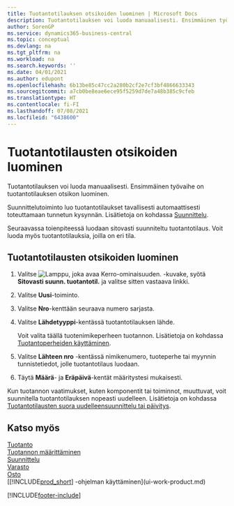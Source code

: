 ```yaml
---
title: Tuotantotilauksen otsikoiden luominen | Microsoft Docs
description: Tuotantotilauksen voi luoda manuaalisesti. Ensimmäinen työvaihe on tuotantotilauksen otsikon luominen.
author: SorenGP
ms.service: dynamics365-business-central
ms.topic: conceptual
ms.devlang: na
ms.tgt_pltfrm: na
ms.workload: na
ms.search.keywords: ''
ms.date: 04/01/2021
ms.author: edupont
ms.openlocfilehash: 6b13be85c47cc2a280b2cf2e7cf3bf4866633343
ms.sourcegitcommit: a7cb0be8eae6ece95f5259d7de7a48b385c9cfeb
ms.translationtype: HT
ms.contentlocale: fi-FI
ms.lasthandoff: 07/08/2021
ms.locfileid: "6438600"
---
```

# <a name="create-production-order-headers"></a>Tuotantotilausten otsikoiden luominen
Tuotantotilauksen voi luoda manuaalisesti. Ensimmäinen työvaihe on tuotantotilauksen otsikon luominen.

Suunnittelutoiminto luo tuotantotilaukset tavallisesti automaattisesti toteuttamaan tunnetun kysynnän. Lisätietoja on kohdassa [Suunnittelu](production-planning.md).   

Seuraavassa toienpiteessä luodaan sitovasti suunniteltu tuotantotilaus. Voit luoda myös tuotantotilauksia, joilla on eri tila.  

## <a name="to-create-a-production-order-header"></a>Tuotantotilausten otsikoiden luominen  
1.  Valitse ![Lamppu, joka avaa Kerro-ominaisuuden.](media/ui-search/search_small.png "Kerro, mitä haluat tehdä") -kuvake, syötä **Sitovasti suunn. tuotantotil.** ja valitse sitten vastaava linkki.  
2.  Valitse **Uusi**-toiminto.  
3.  Valitse **Nro**-kenttään seuraava numero sarjasta.  
4.  Valitse **Lähdetyyppi**-kentässä tuotantotilauksen lähde.

    Voit valita täällä tuotenimikeperheen tuotannon. Lisätietoja on kohdassa [Tuotantoperheiden käyttäminen](production-how-work-family.md).
5.  Valitse **Lähteen nro** -kentässä nimikenumero, tuoteperhe tai myynnin tunnistetiedot, jolle tuotantotilaus luodaan.  
6.  Täytä **Määrä**- ja **Eräpäivä**-kentät määritystesi mukaisesti.  

Kun tuotannon vaatimukset, kuten komponentit tai toiminnot, muuttuvat, voit suunnitella tuotantotilauksen nopeasti uudelleen. Lisätietoja on kohdassa [Tuotantotilausten suora uudelleensuunnittelu tai päivitys](production-how-to-replan-refresh-production-orders.md). 

## <a name="see-also"></a>Katso myös  
[Tuotanto](production-manage-manufacturing.md)    
[Tuotannon määrittäminen](production-configure-production-processes.md)  
[Suunnittelu](production-planning.md)      
[Varasto](inventory-manage-inventory.md)  
[Osto](purchasing-manage-purchasing.md)  
[[!INCLUDE[prod_short](includes/prod_short.md)] -ohjelman käyttäminen](ui-work-product.md)


[!INCLUDE[footer-include](includes/footer-banner.md)]
